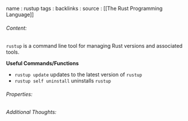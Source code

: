 name : rustup
tags : 
backlinks : 
source : [[The Rust Programming Language]]

###### Content:
`rustup` is a command line tool for managing Rust versions and associated tools.

**Useful Commands/Functions**
- `rustup update` updates to the latest version of `rustup`
- `rustup self uninstall` uninstalls `rustup`

###### Properties:

###### Additional Thoughts:

